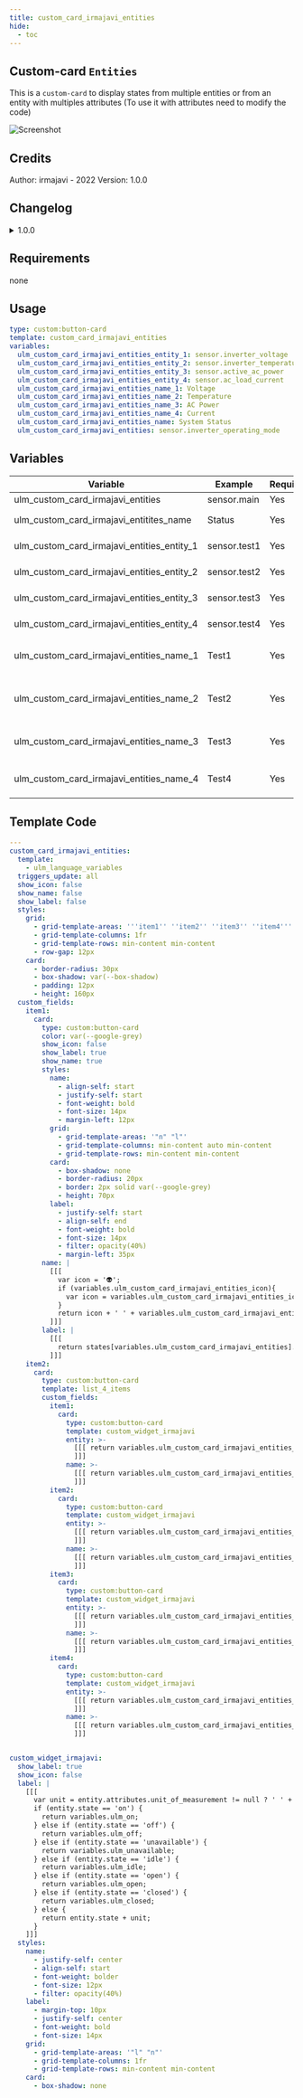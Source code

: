 ```yaml
---
title: custom_card_irmajavi_entities
hide:
  - toc
---
```

<!-- markdownlint-disable MD046 -->

## Custom-card `Entities`

This is a `custom-card` to display states from multiple entities or from an entity with multiples attributes (To use it with attributes need to modify the code)

![Screenshot](../../docs/assets/img/screenshot_irmajavi_entities_card.jpg)

## Credits

Author: irmajavi - 2022
Version: 1.0.0

## Changelog

<details>
<summary>1.0.0</summary>
Initial release
</details>

## Requirements

none

## Usage

```yaml
type: custom:button-card
template: custom_card_irmajavi_entities
variables:
  ulm_custom_card_irmajavi_entities_entity_1: sensor.inverter_voltage
  ulm_custom_card_irmajavi_entities_entity_2: sensor.inverter_temperature
  ulm_custom_card_irmajavi_entities_entity_3: sensor.active_ac_power
  ulm_custom_card_irmajavi_entities_entity_4: sensor.ac_load_current
  ulm_custom_card_irmajavi_entities_name_1: Voltage
  ulm_custom_card_irmajavi_entities_name_2: Temperature
  ulm_custom_card_irmajavi_entities_name_3: AC Power
  ulm_custom_card_irmajavi_entities_name_4: Current
  ulm_custom_card_irmajavi_entities_name: System Status
  ulm_custom_card_irmajavi_entities: sensor.inverter_operating_mode
```

## Variables

<table>
<thead>
<tr>
<th>Variable</th>
<th>Example</th>
<th>Required</th>
<th>Explanation</th>
</tr>
</thead>
<tbody>
<tr>
<td>ulm_custom_card_irmajavi_entities</td>
<td>sensor.main</td>
<td>Yes</td>
<td>Main entity</td>
</tr>
<tr>
<td>ulm_custom_card_irmajavi_entitites_name</td>
<td>Status</td>
<td>Yes</td>
<td>Main entity name</td>
</tr>
<tr>
<td>ulm_custom_card_irmajavi_entities_entity_1</td>
<td>sensor.test1</td>
<td>Yes</td>
<td>The first entity</td>
</tr>
<tr>
<td>ulm_custom_card_irmajavi_entities_entity_2</td>
<td>sensor.test2</td>
<td>Yes</td>
<td>The second entity</td>
</tr>
<tr>
<td>ulm_custom_card_irmajavi_entities_entity_3</td>
<td>sensor.test3</td>
<td>Yes</td>
<td>The third entity</td>
</tr>
<tr>
<td>ulm_custom_card_irmajavi_entities_entity_4</td>
<td>sensor.test4</td>
<td>Yes</td>
<td>The forth entity</td>
</tr>
<tr>
<td>ulm_custom_card_irmajavi_entities_name_1</td>
<td>Test1</td>
<td>Yes</td>
<td>The name of the first entity</td>
</tr>
<tr>
<td>ulm_custom_card_irmajavi_entities_name_2</td>
<td>Test2</td>
<td>Yes</td>
<td>The name of the second entity</td>
</tr>
<tr>
<td>ulm_custom_card_irmajavi_entities_name_3</td>
<td>Test3</td>
<td>Yes</td>
<td>The name of the third entity</td>
</tr>
<tr>
<td>ulm_custom_card_irmajavi_entities_name_4</td>
<td>Test4</td>
<td>Yes</td>
<td>The name of the forth entity</td>
</tr>
</tbody>
</table>

## Template Code

```yaml
---
custom_card_irmajavi_entities:
  template:
    - ulm_language_variables
  triggers_update: all
  show_icon: false
  show_name: false
  show_label: false
  styles:
    grid:
      - grid-template-areas: '''item1'' ''item2'' ''item3'' ''item4'''
      - grid-template-columns: 1fr
      - grid-template-rows: min-content min-content
      - row-gap: 12px
    card:
      - border-radius: 30px
      - box-shadow: var(--box-shadow)
      - padding: 12px
      - height: 160px
  custom_fields:
    item1:
      card:
        type: custom:button-card
        color: var(--google-grey)
        show_icon: false
        show_label: true
        show_name: true
        styles:
          name:
            - align-self: start
            - justify-self: start
            - font-weight: bold
            - font-size: 14px
            - margin-left: 12px
          grid:
            - grid-template-areas: '"n" "l"'
            - grid-template-columns: min-content auto min-content
            - grid-template-rows: min-content min-content
          card:
            - box-shadow: none
            - border-radius: 20px
            - border: 2px solid var(--google-grey)
            - height: 70px
          label:
            - justify-self: start
            - align-self: end
            - font-weight: bold
            - font-size: 14px
            - filter: opacity(40%)
            - margin-left: 35px
        name: |
          [[[
            var icon = '👽';
            if (variables.ulm_custom_card_irmajavi_entities_icon){
              var icon = variables.ulm_custom_card_irmajavi_entities_icon;
            }
            return icon + ' ' + variables.ulm_custom_card_irmajavi_entities_name;
          ]]]
        label: |
          [[[
            return states[variables.ulm_custom_card_irmajavi_entities].state
          ]]]
    item2:
      card:
        type: custom:button-card
        template: list_4_items
        custom_fields:
          item1:
            card:
              type: custom:button-card
              template: custom_widget_irmajavi
              entity: >-
                [[[ return variables.ulm_custom_card_irmajavi_entities_entity_1;
                ]]]
              name: >-
                [[[ return variables.ulm_custom_card_irmajavi_entities_name_1
                ]]]
          item2:
            card:
              type: custom:button-card
              template: custom_widget_irmajavi
              entity: >-
                [[[ return variables.ulm_custom_card_irmajavi_entities_entity_2;
                ]]]
              name: >-
                [[[ return variables.ulm_custom_card_irmajavi_entities_name_2
                ]]]
          item3:
            card:
              type: custom:button-card
              template: custom_widget_irmajavi
              entity: >-
                [[[ return variables.ulm_custom_card_irmajavi_entities_entity_3;
                ]]]
              name: >-
                [[[ return variables.ulm_custom_card_irmajavi_entities_name_3
                ]]]
          item4:
            card:
              type: custom:button-card
              template: custom_widget_irmajavi
              entity: >-
                [[[ return variables.ulm_custom_card_irmajavi_entities_entity_4;
                ]]]
              name: >-
                [[[ return variables.ulm_custom_card_irmajavi_entities_name_4
                ]]]


custom_widget_irmajavi:
  show_label: true
  show_icon: false
  label: |
    [[[
      var unit = entity.attributes.unit_of_measurement != null ? ' ' + entity.attributes.unit_of_measurement : ''
      if (entity.state == 'on') {
        return variables.ulm_on;
      } else if (entity.state == 'off') {
        return variables.ulm_off;
      } else if (entity.state == 'unavailable') {
        return variables.ulm_unavailable;
      } else if (entity.state == 'idle') {
        return variables.ulm_idle;
      } else if (entity.state == 'open') {
        return variables.ulm_open;
      } else if (entity.state == 'closed') {
        return variables.ulm_closed;
      } else {
        return entity.state + unit;
      }
    ]]]
  styles:
    name:
      - justify-self: center
      - align-self: start
      - font-weight: bolder
      - font-size: 12px
      - filter: opacity(40%)
    label:
      - margin-top: 10px
      - justify-self: center
      - font-weight: bold
      - font-size: 14px
    grid:
      - grid-template-areas: '"l" "n"'
      - grid-template-columns: 1fr
      - grid-template-rows: min-content min-content
    card:
      - box-shadow: none
```
